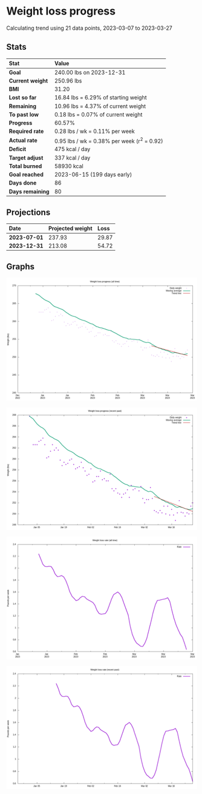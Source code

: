 # Weight loss progress

Calculating trend using 21 data points, 2023-03-07 to 2023-03-27

## Stats

Stat|Value
:-|:-
**Goal**|240.00 lbs on 2023-12-31
**Current weight**|250.96 lbs
**BMI**|31.20
**Lost so far**|16.84 lbs =  6.29% of starting weight
**Remaining**|10.96 lbs =  4.37% of current  weight
**To past low**|0.18 lbs =  0.07% of current  weight
**Progress**|60.57%
**Required rate**|0.28 lbs / wk = 0.11% per week
**Actual rate**|0.95 lbs / wk = 0.38% per week  (r<sup>2</sup> = 0.92)
**Deficit**|475 kcal / day
**Target adjust**|337 kcal / day
**Total burned**|58930 kcal
**Goal reached**|2023-06-15 (199 days early)
**Days done**|86
**Days remaining**|80

## Projections

Date|Projected weight|Loss
:-|:-|:-
**2023-07-01**|237.93|29.87
**2023-12-31**|213.08|54.72

## Graphs

![](weight-graph-alltime.png)

![](weight-graph-recent.png)

![](rate-graph-alltime.png)

![](rate-graph-recent.png)
